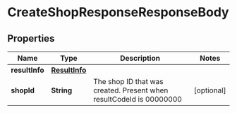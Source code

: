 

# CreateShopResponseResponseBody


## Properties

| Name | Type | Description | Notes |
|------------ | ------------- | ------------- | -------------|
|**resultInfo** | [**ResultInfo**](ResultInfo.md) |  |  |
|**shopId** | **String** | The shop ID that was created. Present when resultCodeId is 00000000 |  [optional] |




